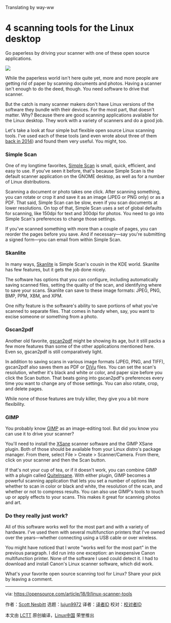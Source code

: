 Translating by way-ww

4 scanning tools for the Linux desktop
======
Go paperless by driving your scanner with one of these open source applications.

![](https://opensource.com/sites/default/files/styles/image-full-size/public/lead-images/osdc-photo-camera-blue.png?itok=AsIMZ9ga)

While the paperless world isn't here quite yet, more and more people are getting rid of paper by scanning documents and photos. Having a scanner isn't enough to do the deed, though. You need software to drive that scanner.

But the catch is many scanner makers don't have Linux versions of the software they bundle with their devices. For the most part, that doesn't matter. Why? Because there are good scanning applications available for the Linux desktop. They work with a variety of scanners and do a good job.

Let's take a look at four simple but flexible open source Linux scanning tools. I've used each of these tools (and even wrote about three of them [back in 2014][1]) and found them very useful. You might, too.

### Simple Scan

One of my longtime favorites, [Simple Scan][2] is small, quick, efficient, and easy to use. If you've seen it before, that's because Simple Scan is the default scanner application on the GNOME desktop, as well as for a number of Linux distributions.

Scanning a document or photo takes one click. After scanning something, you can rotate or crop it and save it as an image (JPEG or PNG only) or as a PDF. That said, Simple Scan can be slow, even if you scan documents at lower resolutions. On top of that, Simple Scan uses a set of global defaults for scanning, like 150dpi for text and 300dpi for photos. You need to go into Simple Scan's preferences to change those settings.

If you've scanned something with more than a couple of pages, you can reorder the pages before you save. And if necessary—say you're submitting a signed form—you can email from within Simple Scan.

### Skanlite

In many ways, [Skanlite][3] is Simple Scan's cousin in the KDE world. Skanlite has few features, but it gets the job done nicely.

The software has options that you can configure, including automatically saving scanned files, setting the quality of the scan, and identifying where to save your scans. Skanlite can save to these image formats: JPEG, PNG, BMP, PPM, XBM, and XPM.

One nifty feature is the software's ability to save portions of what you've scanned to separate files. That comes in handy when, say, you want to excise someone or something from a photo.

### Gscan2pdf

Another old favorite, [gscan2pdf][4] might be showing its age, but it still packs a few more features than some of the other applications mentioned here. Even so, gscan2pdf is still comparatively light.

In addition to saving scans in various image formats (JPEG, PNG, and TIFF), gscan2pdf also saves them as PDF or [DjVu][5] files. You can set the scan's resolution, whether it's black and white or color, and paper size before you click the Scan button. That beats going into gscan2pdf's preferences every time you want to change any of those settings. You can also rotate, crop, and delete pages.

While none of those features are truly killer, they give you a bit more flexibility.

### GIMP

You probably know [GIMP][6] as an image-editing tool. But did you know you can use it to drive your scanner?

You'll need to install the [XSane][7] scanner software and the GIMP XSane plugin. Both of those should be available from your Linux distro's package manager. From there, select File > Create > Scanner/Camera. From there, click on your scanner and then the Scan button.

If that's not your cup of tea, or if it doesn't work, you can combine GIMP with a plugin called [QuiteInsane][8]. With either plugin, GIMP becomes a powerful scanning application that lets you set a number of options like whether to scan in color or black and white, the resolution of the scan, and whether or not to compress results. You can also use GIMP's tools to touch up or apply effects to your scans. This makes it great for scanning photos and art.

### Do they really just work?

All of this software works well for the most part and with a variety of hardware. I've used them with several multifunction printers that I've owned over the years—whether connecting using a USB cable or over wireless.

You might have noticed that I wrote "works well for the most part" in the previous paragraph. I did run into one exception: an inexpensive Canon multifunction printer. None of the software I used could detect it. I had to download and install Canon's Linux scanner software, which did work.

What's your favorite open source scanning tool for Linux? Share your pick by leaving a comment.

--------------------------------------------------------------------------------

via: https://opensource.com/article/18/9/linux-scanner-tools

作者：[Scott Nesbitt][a]
选题：[lujun9972](https://github.com/lujun9972)
译者：[译者ID](https://github.com/译者ID)
校对：[校对者ID](https://github.com/校对者ID)

本文由 [LCTT](https://github.com/LCTT/TranslateProject) 原创编译，[Linux中国](https://linux.cn/) 荣誉推出

[a]: https://opensource.com/users/scottnesbitt
[1]: https://opensource.com/life/14/8/3-tools-scanners-linux-desktop
[2]: https://gitlab.gnome.org/GNOME/simple-scan
[3]: https://www.kde.org/applications/graphics/skanlite/
[4]: http://gscan2pdf.sourceforge.net/
[5]: http://en.wikipedia.org/wiki/DjVu
[6]: http://www.gimp.org/
[7]: https://en.wikipedia.org/wiki/Scanner_Access_Now_Easy#XSane
[8]: http://sourceforge.net/projects/quiteinsane/
